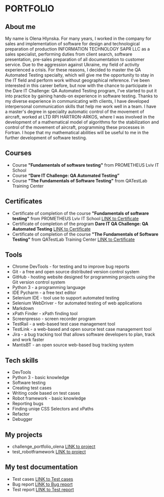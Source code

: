 # PORTFOLIO
## About me
My name is Olena Hlynska. For many years, I worked in the company for sales and implementation of software for design and technological preparation of production INFORMATION TECHNOLOGY SAPR LLC as a sales specialist, performing duties from client search, software presentation, pre-sales preparation of all documentation to customer service. Due to the aggression against Ukraine, my field of activity experienced a crisis. For these reasons, I decided to master the QA Automated Testing specialty, which will give me the opportunity to stay in the IT field and perform work without geographical reference. I've been interested in this career before, but now with the chance to participate in the Dare IT Challenge: QA Automated Testing program, I've started to put it into practice by gaining hands-on experience in software testing. Thanks to my diverse experience in communicating with clients, I have developed interpersonal communication skills that help me work well in a team. I have a master's degree in speciality  automatic control of the movement of aircraft, worked at LTD RPI HARTRON-ARKOS, where I was involved in the development of a mathematical model of algorithms for the stabilization and control of the movement of aircraft, programming these processes in Fortran. I hope that my mathematical abilities will be useful to me in the further development of software testing.
## Courses
* Course **"Fundamentals of software testing"** from PROMETHEUS Lviv IT School
* Course **“Dare IT Challenge: QA Automated Testing”**
* Course **"The Fundamentals of Software Testing"** from QATestLab Training Center
## Certificates
* Сertificate of completion of the course **"Fundamentals of software testing"** from PROMETHEUS Lviv IT School [LINK to Сertificate](https://drive.google.com/file/d/1UkHNTPW9qHhF1FJDaKpPwupjxOSXtq47/view?usp=sharing) 
* Сertificate of completion of the program **Dare IT QA Challenge: QA Automated Testing** [LINK to Сertificate](https://drive.google.com/file/d/1USdu3Ij2z7cxvCvEoyUQEvC4SdjUjMX3/view?usp=sharing)
* Сertificate of completion of the course **"The Fundamentals of Software Testing"** from QATestLab Training Center [LINK to Сertificate](https://drive.google.com/file/d/1U1HFcKYf3HadGdrQhav1IKKoG8h2B5cw/view?usp=drive_link) 
## Tools
* Chrome DevTools - for testing and to improve bug reports
* Git - a free and open source distributed version control system
* GitHub - hosting website designed for programming projects using the Git version control system
* Python 3 - a programming language 
* IDE Pycharm - a free text editor
* Selenium IDE - tool use to support automated testing
* Selenium WebDriver - for automated testing of web applications
* Markdown
* xPath Finder - xPath finding tool
* Screenpresso - screen recorder program
* TestRail - a web-based test case management tool
* TestLink - a web-based and open source test case management tool 
* Jira - a bug tracking tool that allows software developers to plan, track and work faster
* MantisBT - an open source web-based bug tracking system
## Tech skills
* DevTools
* Python 3 - basic knowledge
* Software testing
* Creating test cases
* Writing code based on test cases
* Robot framework - basic knowledge
* Reporting bugs
* Finding uniqe CSS Selectors and xPaths
* Refactor
* Debugger
## My projects
* challenge_portfolio_olena [LINK to project](https://github.com/OlenaHl/challenge_portfolio_olena) 
* test_robotframework [LINK to project](https://github.com/OlenaHl/test_robotframework)
## My test documentation
* Test cases [LINK to Test cases](https://docs.google.com/spreadsheets/d/1nVIfzKVxBAUNuL7g-RyEg6Z-UX05nxhW/edit?usp=sharing&ouid=109731546458643607973&rtpof=true&sd=true) 
* Bug report [LINK to Bug report](https://drive.google.com/file/d/1MhJNOuCTMHeGxB-tz3gQ45KfVxvsCpbg/view?usp=sharing)
* Test report [LINK to Test report](https://drive.google.com/file/d/1shF9l_aaS3xxeXS2wpFZil2z1FrOaBsc/view?usp=sharing) 


